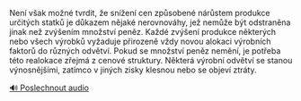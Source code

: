 
Není však možné tvrdit, že snížení cen způsobené nárůstem produkce určitých statků je důkazem nějaké nerovnováhy, jež nemůže být odstraněna jinak než zvýšením množství peněz. Každé zvýšení produkce některých nebo všech výrobků vyžaduje přirozeně vždy novou alokaci výrobních faktorů do různých odvětví. Pokud se množství peněz nemění, je potřeba této realokace zřejmá z cenové struktury. Některá výrobní odvětví se stanou výnosnějšími, zatímco v jiných zisky klesnou nebo se objeví ztráty.

[🔊 Poslechnout audio](/data/7-paragraphs/audio/chapter_79/para_014-Nen-vak-mon-tvrdit-e-snen-cen-zpsoben-n.mp3)
